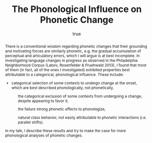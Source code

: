 ---
layout: paper
title: "The Phonological Influence on Phonetic Change"
year: 2014
author: [ { name: "Josef Fruehwald", url: "jofrhwld.github.io" }]
abstract: "There is a conventional wisdom regarding phonetic changes that their grounding and motivating forces are similarly phonetic, e.g. the gradual accumulation of perceptual and articulatory errors, which I will argue is at best incomplete. In investigating language changes in progress as observed in the Philadelphia Neighborhood Corpus (Labov, Rosenfelder & Fruehwald 2013), I found that most of them (in fact, all of the ones I investigated) exhibited properties best attributable to a categorical, phonological influence. These include:
<ul>
<li>categorical selection of some contexts to undergo change at the onset, which are best described phonologically, not phonetically,</li>
<ul>the categorical exclusion of some contexts from undergoing a change, despite appearing to favor it,</ul>
<ul>the failure strong phonetic effects to phonologize,</ul>
<ul>natural class behavior, not easily attributable to phonetic interactions (i.e. parallel shifts).</ul>
</ul>

In my talk, I describe these results and try to make the case for more phonological analyses of phonetic changes.
"
presented: []
published: []
docs: [{format: "HTML5 Slides", url: "/papers/york_2014/", local: true }]
categories: [italk]
display-category: "Invited Talk"
comments: true
---